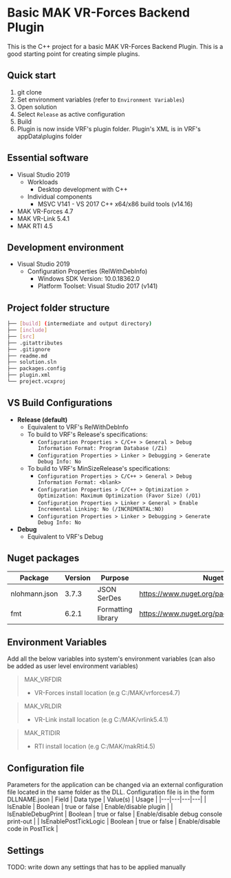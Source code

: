 # Basic MAK VR-Forces Backend Plugin
This is the C++ project for a basic MAK VR-Forces Backend Plugin.
This is a good starting point for creating simple plugins.

## Quick start
1) git clone
2) Set environment variables (refer to `Environment Variables`)
2) Open solution
3) Select `Release` as active configuration
4) Build
5) Plugin is now inside VRF's plugin folder. Plugin's XML is in VRF's appData\plugins folder

## Essential software
- Visual Studio 2019
  - Workloads
    - Desktop development with C++
  - Individual components
    - MSVC V141 - VS 2017 C++ x64/x86 build tools (v14.16)
- MAK VR-Forces 4.7
- MAK VR-Link 5.4.1
- MAK RTI 4.5
  
## Development environment
- Visual Studio 2019
  - Configuration Properties (RelWithDebInfo)
    - Windows SDK Version: 10.0.18362.0
    - Platform Toolset: Visual Studio 2017 (v141)

## Project folder structure
```sh
├── [build] (intermediate and output directory)
├── [include]
├── [src]
├── .gitattributes
├── .gitignore
├── readme.md
├── solution.sln
├── packages.config
├── plugin.xml
└── project.vcxproj
```

## VS Build Configurations
- **Release (default)**
  - Equivalent to VRF's RelWithDebInfo
  - To build to VRF's Release's specifications:
    - `Configuration Properties > C/C++ > General > Debug Information Format: Program Database (/Zi)`
    - `Configuration Properties > Linker > Debugging > Generate Debug Info: No`
  - To build to VRF's MinSizeRelease's specifications:
    - `Configuration Properties > C/C++ > General > Debug Information Format: <blank>`
    - `Configuration Properties > C/C++ > Optimization > Optimization: Maximum Optimization (Favor Size) (/O1)`
    - `Configuration Properties > Linker > General > Enable Incremental Linking: No (/INCREMENTAL:NO)`
    - `Configuration Properties > Linker > Debugging > Generate Debug Info: No`
- **Debug**
  - Equivalent to VRF's Debug

## Nuget packages
| Package  | Version  | Purpose  | Nuget Uri  | Comments  |
|---|---|---|---|---|
| nlohmann.json  | 3.7.3  | JSON SerDes  | https://www.nuget.org/packages/nlohmann.json/  | https://github.com/nlohmann/json  |
| fmt  | 6.2.1  | Formatting library  | https://www.nuget.org/packages/fmt/  | https://fmt.dev/  |

## Environment Variables
Add all the below variables into system's environment variables (can also be added as user level environment variables)
> MAK_VRFDIR
> - VR-Forces install location (e.g C:/MAK/vrforces4.7)

> MAK_VRLDIR
> - VR-Link install location (e.g C:/MAK/vrlink5.4.1)

> MAK_RTIDIR
> - RTI install location (e.g C:/MAK/makRti4.5)

## Configuration file
Parameters for the application can be changed via an external configuration file located in the same folder as the DLL. Configuration file is in the form DLLNAME.json
| Field  | Data type  | Value(s)  | Usage  |
|---|---|---|---|
| IsEnable  | Boolean  | true or false  | Enable/disable plugin  |
| IsEnableDebugPrint  | Boolean  | true or false  | Enable/disable debug console print-out  |
| IsEnablePostTickLogic  | Boolean  | true or false  | Enable/disable code in PostTick  |

## Settings
TODO: write down any settings that has to be applied manually